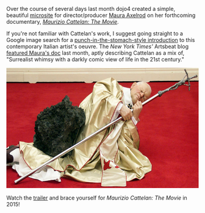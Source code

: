 Over the course of several days last month dojo4 created a simple, beautiful [microsite]( http://www.mauriziocattelanmovie.com/) for director/producer [Maura Axelrod](http://mauraaxelrod.com/) on her forthcoming documentary, *[Maurizio Cattelan: The Movie](http://vimeo.com/110854034)*.  

If you're not familiar with Cattelan's work, I suggest going straight to a Google image search for a [punch-in-the-stomach-style introduction](https://www.google.com/search?q=maurizio+cattelan&es_sm=91&source=lnms&tbm=isch&sa=X&ei=vbSIVLLgCYqYyQTuvoLYDg&ved=0CAgQ_AUoAQ&biw=1440&bih=697) to this contemporary Italian artist's oeuvre. The *New York Times'* Artsbeat blog [featured Maura's doc](http://artsbeat.blogs.nytimes.com/2014/11/04/a-documentary-follows-the-curious-career-of-maurizio-cattelan/?_r=1) last month, aptly describing Cattelan as a mix of, "Surrealist whimsy with a darkly comic view of life in the 21st century."


![arte_dissacrante_maurizio_cattelan_g.jpg](assets/b.jpeg) 


Watch the [trailer](http://vimeo.com/110854034) and brace yourself for *Maurizio Cattelan: The Movie* in 2015!